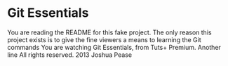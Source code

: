 # Git Essentials

You are reading the README for this fake project.
The only reason this project exists is to give
the fine viewers a means to learning the Git commands
You are watching Git Essentials, from Tuts+ Premium.
Another line
All rights reserved. 2013 Joshua Pease
